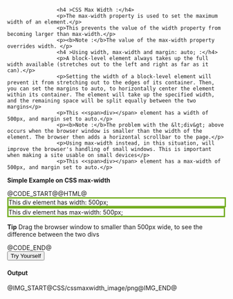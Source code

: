 
					<h4 >CSS Max Width :</h4>
					<p>The max-width property is used to set the maximum width of an element.</p>
					<p>This prevents the value of the width property from becoming larger than max-width.</p>
					<p><b>Note :</b>The value of the max-width property overrides width. </p>
					<h4 >Using width, max-width and margin: auto; :</h4>
					<p>A block-level element always takes up the full width available (stretches out to the left and right as far as it can).</p>
					<p>Setting the width of a block-level element will prevent it from stretching out to the edges of its container. Then, you can set the margins to auto, to horizontally center the element within its container. The element will take up the specified width, and the remaining space will be split equally between the two margins</p>
					<p>This <<span>div></span> element has a width of 500px, and margin set to auto.</p>
					<p><b>Note :</b>The problem with the &lt;div&gt; above occurs when the browser window is smaller than the width of the element. The browser then adds a horizontal scrollbar to the page.</p>
					<p>Using max-width instead, in this situation, will improve the browser's handling of small windows. This is important when making a site usable on small devices</p>
					<p>This <<span>div></span> element has a max-width of 500px, and margin set to auto.</p>
<p><b>Simple Example on CSS max-width </b></p>	
@CODE_START@@HTML@<!DOCTYPE html>
<html>
<head>
<style>
div.ex1{
	width:500px;
	margin:auto;
	border:3px solid #73AD21;
}
div.ex2{
	max-width:500px;
	margin:auto;
	border:3px solid #73AD21;
}
</style>
</head>
<body>
	<div class = "ex1"> This div element has width: 500px;</div>
	<div class = "ex2"> This div element has max-width: 500px;</div>
	<p><strong> Tip</strong> Drag the browser window to smaller than 500px wide, 
		to see the difference between the two divs</p>
</body>
</html>@CODE_END@
<div class="min-height-50" id="cssMaxwidth1"><button type="button"  class="cws-button border-radius bt-color-3 pull-right" ng-click="tryYourSelf('cssMaxwidth1','css')">Try Yourself</button></div>	
					<h4>Output</h4>
					@IMG_START@CSS/cssmaxwidth_image/png@IMG_END@

